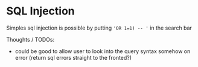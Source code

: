 # SQL Injection

Simples sql injection is possible by putting `'OR 1=1) -- '` in the search bar

Thoughts / TODOs:

- could be good to allow user to look into the query syntax somehow on error (return sql errors straight to the fronted?)
